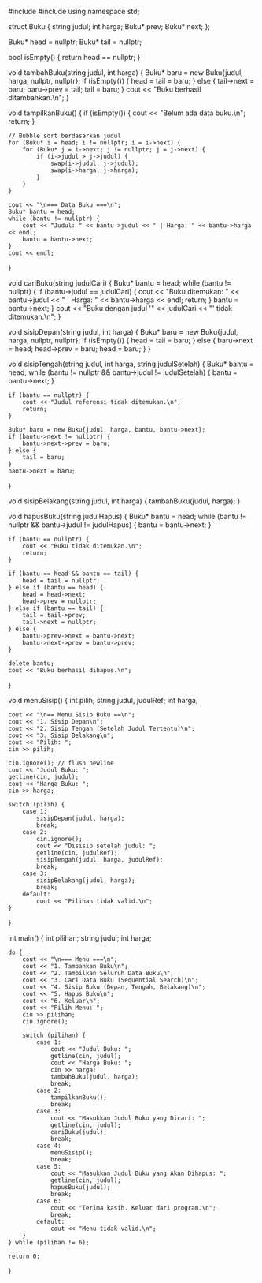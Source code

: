 #include <iostream>
#include <string>
using namespace std;

struct Buku {
    string judul;
    int harga;
    Buku* prev;
    Buku* next;
};

Buku* head = nullptr;
Buku* tail = nullptr;

bool isEmpty() {
    return head == nullptr;
}

void tambahBuku(string judul, int harga) {
    Buku* baru = new Buku{judul, harga, nullptr, nullptr};
    if (isEmpty()) {
        head = tail = baru;
    } else {
        tail->next = baru;
        baru->prev = tail;
        tail = baru;
    }
    cout << "Buku berhasil ditambahkan.\n";
}

void tampilkanBuku() {
    if (isEmpty()) {
        cout << "Belum ada data buku.\n";
        return;
    }

    // Bubble sort berdasarkan judul
    for (Buku* i = head; i != nullptr; i = i->next) {
        for (Buku* j = i->next; j != nullptr; j = j->next) {
            if (i->judul > j->judul) {
                swap(i->judul, j->judul);
                swap(i->harga, j->harga);
            }
        }
    }

    cout << "\n=== Data Buku ===\n";
    Buku* bantu = head;
    while (bantu != nullptr) {
        cout << "Judul: " << bantu->judul << " | Harga: " << bantu->harga << endl;
        bantu = bantu->next;
    }
    cout << endl;
}

void cariBuku(string judulCari) {
    Buku* bantu = head;
    while (bantu != nullptr) {
        if (bantu->judul == judulCari) {
            cout << "Buku ditemukan: " << bantu->judul << " | Harga: " << bantu->harga << endl;
            return;
        }
        bantu = bantu->next;
    }
    cout << "Buku dengan judul '" << judulCari << "' tidak ditemukan.\n";
}

void sisipDepan(string judul, int harga) {
    Buku* baru = new Buku{judul, harga, nullptr, nullptr};
    if (isEmpty()) {
        head = tail = baru;
    } else {
        baru->next = head;
        head->prev = baru;
        head = baru;
    }
}

void sisipTengah(string judul, int harga, string judulSetelah) {
    Buku* bantu = head;
    while (bantu != nullptr && bantu->judul != judulSetelah) {
        bantu = bantu->next;
    }

    if (bantu == nullptr) {
        cout << "Judul referensi tidak ditemukan.\n";
        return;
    }

    Buku* baru = new Buku{judul, harga, bantu, bantu->next};
    if (bantu->next != nullptr) {
        bantu->next->prev = baru;
    } else {
        tail = baru;
    }
    bantu->next = baru;
}

void sisipBelakang(string judul, int harga) {
    tambahBuku(judul, harga);
}

void hapusBuku(string judulHapus) {
    Buku* bantu = head;
    while (bantu != nullptr && bantu->judul != judulHapus) {
        bantu = bantu->next;
    }

    if (bantu == nullptr) {
        cout << "Buku tidak ditemukan.\n";
        return;
    }

    if (bantu == head && bantu == tail) {
        head = tail = nullptr;
    } else if (bantu == head) {
        head = head->next;
        head->prev = nullptr;
    } else if (bantu == tail) {
        tail = tail->prev;
        tail->next = nullptr;
    } else {
        bantu->prev->next = bantu->next;
        bantu->next->prev = bantu->prev;
    }

    delete bantu;
    cout << "Buku berhasil dihapus.\n";
}

void menuSisip() {
    int pilih;
    string judul, judulRef;
    int harga;

    cout << "\n== Menu Sisip Buku ==\n";
    cout << "1. Sisip Depan\n";
    cout << "2. Sisip Tengah (Setelah Judul Tertentu)\n";
    cout << "3. Sisip Belakang\n";
    cout << "Pilih: ";
    cin >> pilih;

    cin.ignore(); // flush newline
    cout << "Judul Buku: ";
    getline(cin, judul);
    cout << "Harga Buku: ";
    cin >> harga;

    switch (pilih) {
        case 1:
            sisipDepan(judul, harga);
            break;
        case 2:
            cin.ignore();
            cout << "Disisip setelah judul: ";
            getline(cin, judulRef);
            sisipTengah(judul, harga, judulRef);
            break;
        case 3:
            sisipBelakang(judul, harga);
            break;
        default:
            cout << "Pilihan tidak valid.\n";
    }
}

int main() {
    int pilihan;
    string judul;
    int harga;

    do {
        cout << "\n=== Menu ===\n";
        cout << "1. Tambahkan Buku\n";
        cout << "2. Tampilkan Seluruh Data Buku\n";
        cout << "3. Cari Data Buku (Sequential Search)\n";
        cout << "4. Sisip Buku (Depan, Tengah, Belakang)\n";
        cout << "5. Hapus Buku\n";
        cout << "6. Keluar\n";
        cout << "Pilih Menu: ";
        cin >> pilihan;
        cin.ignore();

        switch (pilihan) {
            case 1:
                cout << "Judul Buku: ";
                getline(cin, judul);
                cout << "Harga Buku: ";
                cin >> harga;
                tambahBuku(judul, harga);
                break;
            case 2:
                tampilkanBuku();
                break;
            case 3:
                cout << "Masukkan Judul Buku yang Dicari: ";
                getline(cin, judul);
                cariBuku(judul);
                break;
            case 4:
                menuSisip();
                break;
            case 5:
                cout << "Masukkan Judul Buku yang Akan Dihapus: ";
                getline(cin, judul);
                hapusBuku(judul);
                break;
            case 6:
                cout << "Terima kasih. Keluar dari program.\n";
                break;
            default:
                cout << "Menu tidak valid.\n";
        }
    } while (pilihan != 6);

    return 0;
}
